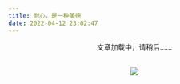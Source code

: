 ```yaml
---
title: 耐心，是一种美德
date: 2022-04-12 23:02:47
---
```


<div align="center">文章加载中，请稍后……</div>

<br>

<p align="center"><img src=http://www.patience-is-a-virtue.org/loader.gif></p>
